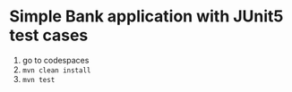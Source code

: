 # Simple Bank application with JUnit5 test cases
1. go to codespaces
2. `mvn clean install`
3. `mvn test`

